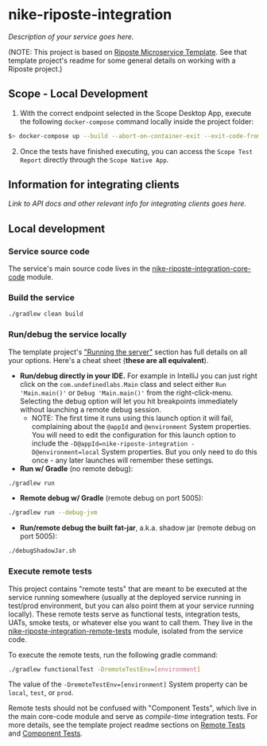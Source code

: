 # nike-riposte-integration

_Description of your service goes here._

(NOTE: This project is based on 
[Riposte Microservice Template](https://github.com/Nike-Inc/riposte-microservice-template).
See that template project's readme for some general details on working with a Riposte project.) 

## Scope - Local Development

1. With the correct endpoint selected in the Scope Desktop App, execute the following `docker-compose` command locally inside the project folder:
```bash
$> docker-compose up --build --abort-on-container-exit --exit-code-from riposte-tests
``` 
2. Once the tests have finished executing, you can access the `Scope Test Report` directly through the `Scope Native App`.


## Information for integrating clients

_Link to API docs and other relevant info for integrating clients goes here._

## Local development

### Service source code

The service's main source code lives in the [nike-riposte-integration-core-code](nike-riposte-integration-core-code)
module.

### Build the service

```bash
./gradlew clean build
``` 

### Run/debug the service locally

The template project's 
["Running the server"](https://github.com/Nike-Inc/riposte-microservice-template#running_the_server)
section has full details on all your options. Here's a cheat sheet (**these are all equivalent**).

* **Run/debug directly in your IDE.** For example in IntelliJ you can just right click on the `com.undefinedlabs.Main` class and 
select either `Run 'Main.main()'` or `Debug 'Main.main()'` from the right-click-menu. Selecting the debug option will 
let you hit breakpoints immediately without launching a remote debug session.
    + NOTE: The first time it runs using this launch option it will fail, complaining about the `@appId` and 
    `@environment` System properties. You will need to edit the configuration for this launch option to include the 
    `-D@appId=nike-riposte-integration -D@environment=local` System properties. But you only need to do this 
    once - any later launches will remember these settings.
* **Run w/ Gradle** (no remote debug):

```bash
./gradlew run
```

* **Remote debug w/ Gradle** (remote debug on port 5005):

```bash
./gradlew run --debug-jvm
```

* **Run/remote debug the built fat-jar**, a.k.a. shadow jar (remote debug on port 5005):

```bash
./debugShadowJar.sh
``` 

### Execute remote tests

This project contains "remote tests" that are meant to be executed at the service running somewhere (usually at the
deployed service running in test/prod environment, but you can also point them at your service running locally). These 
remote tests serve as functional tests, integration tests, UATs, smoke tests, or whatever else you want to call them. 
They live in the [nike-riposte-integration-remote-tests](nike-riposte-integration-remote-tests) module,
isolated from the service code.

To execute the remote tests, run the following gradle command: 

```bash
./gradlew functionalTest -DremoteTestEnv=[environment]
```

The value of the `-DremoteTestEnv=[environment]` System property can be `local`, `test`, or `prod`.

Remote tests should not be confused with "Component Tests", which live in the main core-code module and serve as
_compile-time_ integration tests. For more details, see the template project readme sections on 
[Remote Tests](https://github.com/Nike-Inc/riposte-microservice-template#remote_tests) and 
[Component Tests](https://github.com/Nike-Inc/riposte-microservice-template#component_tests). 
